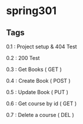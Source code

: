 # spring301

Tags
-----

0.1 : Project setup & 404 Test
 
0.2 : 200 Test

0.3 : Get Books   ( GET )

0.4 : Create Book ( POST )

0.5 : Update Book ( PUT )

0.6 : Get course by id ( GET )

0.7 : Delete a course ( DEL )
